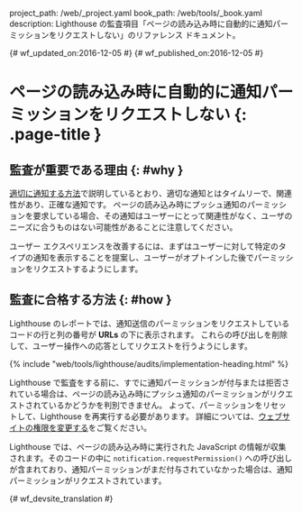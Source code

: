 project_path: /web/_project.yaml
book_path: /web/tools/_book.yaml
description: Lighthouse の監査項目「ページの読み込み時に自動的に通知パーミッションをリクエストしない」のリファレンス ドキュメント。

{# wf_updated_on:2016-12-05 #}
{# wf_published_on:2016-12-05 #}

#  ページの読み込み時に自動的に通知パーミッションをリクエストしない {: .page-title }

##  監査が重要である理由 {: #why }

[適切に通知する方法][good]で説明しているとおり、適切な通知とはタイムリーで、関連性があり、正確な通知です。
ページの読み込み時にプッシュ通知のパーミッションを要求している場合、その通知はユーザーにとって関連性がなく、ユーザのニーズに合うものはない可能性があることに注意してください。

ユーザー エクスペリエンスを改善するには、まずはユーザーに対して特定のタイプの通知を表示することを提案し、ユーザーがオプトインした後でパーミッションをリクエストするようにします。



[good]: /web/fundamentals/engage-and-retain/push-notifications/good-notification

##  監査に合格する方法 {: #how }

Lighthouse のレポートでは、通知送信のパーミッションをリクエストしているコードの行と列の番号が **URLs** の下に表示されます。
これらの呼び出しを削除して、ユーザー操作への応答としてリクエストを行うようにします。


{% include "web/tools/lighthouse/audits/implementation-heading.html" %}

Lighthouse
で監査をする前に、すでに通知パーミッションが付与または拒否されている場合は、ページの読み込み時にプッシュ通知のパーミッションがリクエストされているかどうかを判別できません。
よって、パーミッションをリセットして、Lighthouse を再実行する必要があります。
詳細については、[ウェブサイトの権限を変更する][help]をご覧ください。

Lighthouse では、ページの読み込み時に実行された JavaScript の情報が収集されます。そのコードの中に `notification.requestPermission()`
への呼び出しが含まれており、通知パーミッションがまだ付与されていなかった場合は、通知パーミッションがリクエストされています。


[help]: https://support.google.com/chrome/answer/6148059


{# wf_devsite_translation #}
